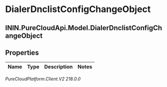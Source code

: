 # DialerDnclistConfigChangeObject

## ININ.PureCloudApi.Model.DialerDnclistConfigChangeObject

## Properties

|Name | Type | Description | Notes|
|------------ | ------------- | ------------- | -------------|



_PureCloudPlatform.Client.V2 218.0.0_
